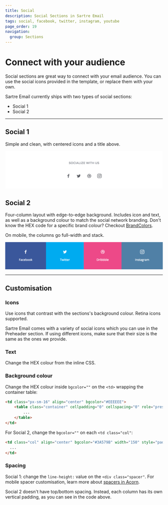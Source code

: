```yaml
---
title: Social
description: Social Sections in Sartre Email
tags: social, facebook, twitter, instagram, youtube
page_order: 19
navigation:
  group: Sections
---
```


# Connect with your audience

Social sections are great way to connect with your email audience. You can use the social icons provided in the template, or replace them with your own.

Sartre Email currently ships with two types of social sections:

- Social 1
- Social 2

---

## Social 1

Simple and clean, with centered icons and a title above.

![Social 1](/img/email/sartre/sections/social-1.jpg)

## Social 2

Four-column layout with edge-to-edge background. Includes icon and text, as well as a background colour to match the social network branding. Don't know the HEX code for a specific brand colour? Checkout [BrandColors](https://brandcolors.net/).

On mobile, the columns go full-width and stack.

![Social 2](/img/email/sartre/sections/social-2.jpg)

---

## Customisation

### Icons

Use icons that contrast with the sections's background colour. Retina icons supported.

Sartre Email comes with a variety of social icons which you can use in the Preheader section. If using different icons, make sure that their size is the same as the ones we provide.

### Text

Change the HEX colour from the inline CSS.

### Background colour

Change the HEX colour inside `bgcolor=""` on the `<td>` wrapping the container table:

```html
<td class="px-sm-16" align="center" bgcolor="#EEEEEE">
    <table class="container" cellpadding="0" cellspacing="0" role="presentation" width="600">
        ...
    </table>
</td>
```

For Social 2, change the `bgcolor=""` on each `<td class="col"`:

```html
<td class="col" align="center" bgcolor="#3A579B" width="150" style="padding: 24px 0;">
  ...
</td>
```

### Spacing

Social 1: change the `line-height:` value on the `<div class="spacer"`. For mobile spacer customisation, learn more about [spacers in Acorn](https://thememountain.github.io/acorn/utilities/spacing.html).

Social 2 doesn't have top/bottom spacing. Instead, each column has its own vertical padding, as you can see in the code above.

